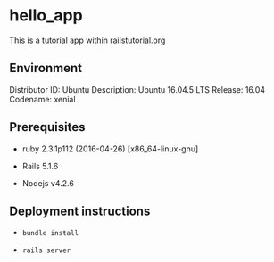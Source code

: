 # hello_app

This is a tutorial app within railstutorial.org

## Environment
 Distributor ID:	Ubuntu
 Description:	Ubuntu 16.04.5 LTS
 Release:	16.04
 Codename:	xenial

## Prerequisites

- ruby 2.3.1p112 (2016-04-26) [x86_64-linux-gnu]

- Rails 5.1.6

- Nodejs v4.2.6

## Deployment instructions

- ```bundle install```

- ```rails server```
